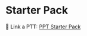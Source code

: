 # Starter Pack 
🔗 Link a PTT: [PPT Starter Pack](https://docs.google.com/presentation/d/1wkItnCMWTLq8yJbU-BgmUNyhjfLUt0Dgddn9Q0Mewmg/edit?usp=sharing)
